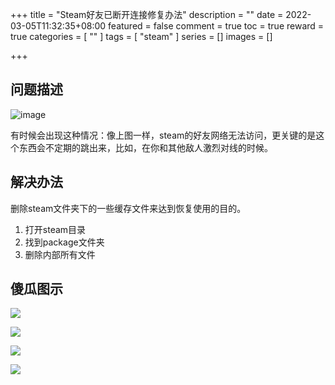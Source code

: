 +++
title = "Steam好友已断开连接修复办法"
description = ""
date = 2022-03-05T11:32:35+08:00
featured = false
comment = true
toc = true
reward = true
categories = [
  ""
]
tags = [
  "steam"
]
series = []
images = []

+++

## 问题描述

![image](https://image.baidu.com/search/down?url=https://tvax2.sinaimg.cn/large/006rgJELly1gzyumsvh64j3083074t9w.jpg)

有时候会出现这种情况：像上图一样，steam的好友网络无法访问，更关键的是这个东西会不定期的跳出来，比如，在你和其他敌人激烈对线的时候。

## 解决办法

删除steam文件夹下的一些缓存文件来达到恢复使用的目的。

1. 打开steam目录
2. 找到package文件夹
3. 删除内部所有文件

## 傻瓜图示

![](https://image.baidu.com/search/down?url=https://tva1.sinaimg.cn/large/006rgJELly1gzyutadghoj30la0jnwlx.jpg)



![](https://image.baidu.com/search/down?url=https://tva3.sinaimg.cn/large/006rgJELly1gzyuvcgrlaj30hq0jbjwd.jpg)

![](https://image.baidu.com/search/down?url=https://tvax3.sinaimg.cn/large/006rgJELly1gzyuw4b6jzj30oh0he7ab.jpg)

![](https://image.baidu.com/search/down?url=https://tvax2.sinaimg.cn/large/006rgJELly1gzyuwvsegyj30o10e9772.jpg)
